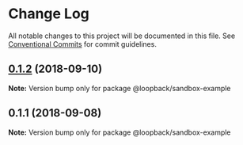 # Change Log

All notable changes to this project will be documented in this file.
See [Conventional Commits](https://conventionalcommits.org) for commit guidelines.

<a name="0.1.2"></a>
## [0.1.2](https://github.com/strongloop/loopback-next/compare/@loopback/sandbox-example@0.1.1...@loopback/sandbox-example@0.1.2) (2018-09-10)

**Note:** Version bump only for package @loopback/sandbox-example





<a name="0.1.1"></a>
## 0.1.1 (2018-09-08)

**Note:** Version bump only for package @loopback/sandbox-example
